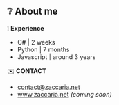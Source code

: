 
 ## :grey_question: About me

:grey_exclamation: **Experience**
- C# | 2 weeks
- Python | 7 months
- Javascript | around 3 years


:envelope: **CONTACT**

+ contact@zaccaria.net
+ www.zaccaria.net _(coming soon)_
